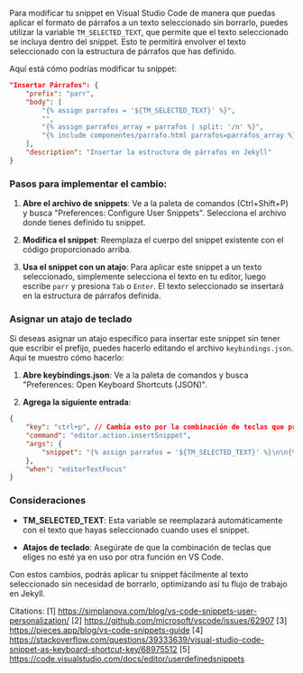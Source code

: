 Para modificar tu snippet en Visual Studio Code de manera que puedas aplicar el formato de párrafos a un texto seleccionado sin borrarlo, puedes utilizar la variable `TM_SELECTED_TEXT`, que permite que el texto seleccionado se incluya dentro del snippet. Esto te permitirá envolver el texto seleccionado con la estructura de párrafos que has definido.

Aquí está cómo podrías modificar tu snippet:

```json
"Insertar Párrafos": {
    "prefix": "parr",
    "body": [
        "{% assign parrafos = '${TM_SELECTED_TEXT}' %}",
        "",
        "{% assign parrafos_array = parrafos | split: '/n' %}",
        "{% include componentes/parrafo.html parrafos=parrafos_array %}"
    ],
    "description": "Insertar la estructura de párrafos en Jekyll"
}
```

### Pasos para implementar el cambio:

1. **Abre el archivo de snippets**: Ve a la paleta de comandos (Ctrl+Shift+P) y busca "Preferences: Configure User Snippets". Selecciona el archivo donde tienes definido tu snippet.

2. **Modifica el snippet**: Reemplaza el cuerpo del snippet existente con el código proporcionado arriba.

3. **Usa el snippet con un atajo**: Para aplicar este snippet a un texto seleccionado, simplemente selecciona el texto en tu editor, luego escribe `parr` y presiona `Tab` o `Enter`. El texto seleccionado se insertará en la estructura de párrafos definida.

### Asignar un atajo de teclado

Si deseas asignar un atajo específico para insertar este snippet sin tener que escribir el prefijo, puedes hacerlo editando el archivo `keybindings.json`. Aquí te muestro cómo hacerlo:

1. **Abre keybindings.json**: Ve a la paleta de comandos y busca "Preferences: Open Keyboard Shortcuts (JSON)".

2. **Agrega la siguiente entrada**:

```json
{
    "key": "ctrl+p", // Cambia esto por la combinación de teclas que prefieras
    "command": "editor.action.insertSnippet",
    "args": {
        "snippet": "{% assign parrafos = '${TM_SELECTED_TEXT}' %}\n\n{% assign parrafos_array = parrafos | split: '/n' %}\n{% include componentes/parrafo.html parrafos=parrafos_array %}"
    },
    "when": "editorTextFocus"
}
```

### Consideraciones

- **TM_SELECTED_TEXT**: Esta variable se reemplazará automáticamente con el texto que hayas seleccionado cuando uses el snippet.
  
- **Atajos de teclado**: Asegúrate de que la combinación de teclas que eliges no esté ya en uso por otra función en VS Code.

Con estos cambios, podrás aplicar tu snippet fácilmente al texto seleccionado sin necesidad de borrarlo, optimizando así tu flujo de trabajo en Jekyll.

Citations:
[1] https://simplanova.com/blog/vs-code-snippets-user-personalization/
[2] https://github.com/microsoft/vscode/issues/62907
[3] https://pieces.app/blog/vs-code-snippets-guide
[4] https://stackoverflow.com/questions/39333639/visual-studio-code-snippet-as-keyboard-shortcut-key/68975512
[5] https://code.visualstudio.com/docs/editor/userdefinedsnippets
